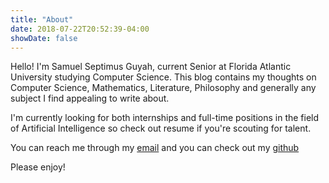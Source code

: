 ```yaml
---
title: "About"
date: 2018-07-22T20:52:39-04:00
showDate: false
---
```


Hello! I'm Samuel Septimus Guyah, current Senior at Florida Atlantic University studying Computer Science. This blog contains my thoughts on Computer Science, Mathematics, Literature, Philosophy and generally any subject I find appealing to write about. 

I'm currently looking for both internships and full-time positions in the field of Artificial Intelligence so check out resume if you're scouting for talent.

You can reach me through my [email](mailto:sguyah2015@fau.edu) and you can check out my [github](https://github.com/ChiefMateStarbuck/)

Please enjoy!